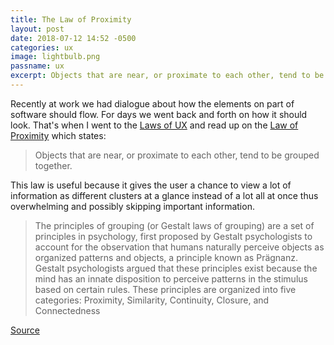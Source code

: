 ```yaml
---
title: The Law of Proximity
layout: post
date: 2018-07-12 14:52 -0500
categories: ux
image: lightbulb.png
passname: ux
excerpt: Objects that are near, or proximate to each other, tend to be grouped together.
---
```


Recently at work we had dialogue about how the elements on part of software should flow. For days we went back and forth on how it should look.  That's when I went to the [Laws of UX](https://lawsofux.com/) and read up on the [Law of Proximity](https://lawsofux.com/law-of-proximity) which states:

>Objects that are near, or proximate to each other, tend to be grouped together.

This law is useful because it gives the user a chance to view a lot of information as different clusters at a glance instead of a lot all at once thus overwhelming and possibly skipping important information.

>The principles of grouping (or Gestalt laws of grouping) are a set of principles in psychology, first proposed by Gestalt psychologists to account for the observation that humans naturally perceive objects as organized patterns and objects, a principle known as Prägnanz. Gestalt psychologists argued that these principles exist because the mind has an innate disposition to perceive patterns in the stimulus based on certain rules. These principles are organized into five categories: Proximity, Similarity, Continuity, Closure, and Connectedness

[Source](https://en.wikipedia.org/wiki/Principles_of_grouping)
